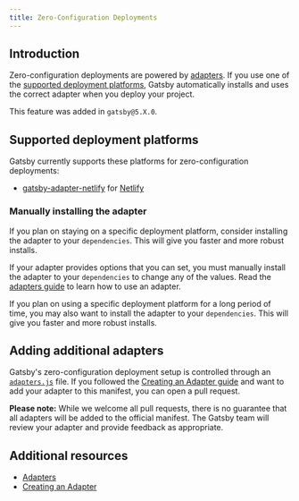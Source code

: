 ```yaml
---
title: Zero-Configuration Deployments
---
```


## Introduction

Zero-configuration deployments are powered by [adapters](/docs/how-to/previews-deploys-hosting/adapters/). If you use one of the [supported deployment platforms](#supported-deployment-platforms), Gatsby automatically installs and uses the correct adapter when you deploy your project.

This feature was added in `gatsby@5.X.0`.

## Supported deployment platforms

Gatsby currently supports these platforms for zero-configuration deployments:

- [gatsby-adapter-netlify](https://github.com/gatsbyjs/gatsby/tree/master/packages/gatsby-adapter-netlify) for [Netlify](https://www.netlify.com/)

### Manually installing the adapter

If you plan on staying on a specific deployment platform, consider installing the adapter to your `dependencies`. This will give you faster and more robust installs.

If your adapter provides options that you can set, you must manually install the adapter to your `dependencies` to change any of the values. Read the [adapters guide](/docs/how-to/previews-deploys-hosting/adapters/) to learn how to use an adapter.

If you plan on using a specific deployment platform for a long period of time, you may also want to install the adapter to your `dependencies`. This will give you faster and more robust installs.

## Adding additional adapters

Gatsby's zero-configuration deployment setup is controlled through an [`adapters.js`](https://github.com/gatsbyjs/gatsby/blob/master/packages/gatsby/adapters.js) file. If you followed the [Creating an Adapter guide](/docs/how-to/previews-deploys-hosting/creating-an-adapter/) and want to add your adapter to this manifest, you can open a pull request.

**Please note:** While we welcome all pull requests, there is no guarantee that all adapters will be added to the official manifest. The Gatsby team will review your adapter and provide feedback as appropriate.

## Additional resources

- [Adapters](/docs/how-to/previews-deploys-hosting/adapters/)
- [Creating an Adapter](/docs/how-to/previews-deploys-hosting/creating-an-adapter/)
